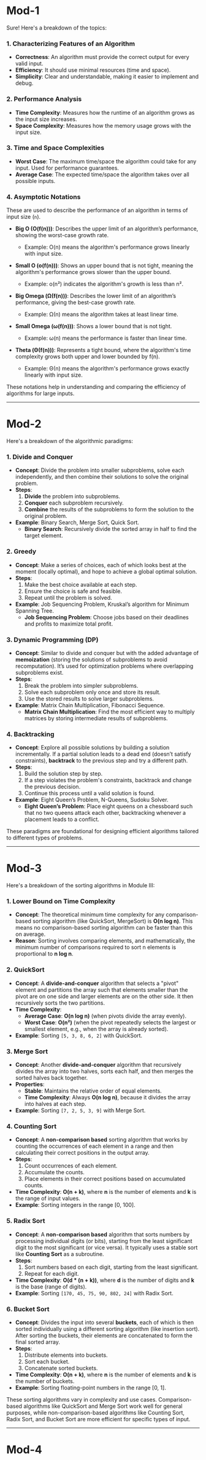 
# Mod-1 

Sure! Here's a breakdown of the topics:

### 1. **Characterizing Features of an Algorithm**
   - **Correctness**: An algorithm must provide the correct output for every valid input.
   - **Efficiency**: It should use minimal resources (time and space).
   - **Simplicity**: Clear and understandable, making it easier to implement and debug.

### 2. **Performance Analysis**
   - **Time Complexity**: Measures how the runtime of an algorithm grows as the input size increases.
   - **Space Complexity**: Measures how the memory usage grows with the input size.

### 3. **Time and Space Complexities**
   - **Worst Case**: The maximum time/space the algorithm could take for any input. Used for performance guarantees.
   - **Average Case**: The expected time/space the algorithm takes over all possible inputs.

### 4. **Asymptotic Notations**
   These are used to describe the performance of an algorithm in terms of input size (`n`).

   - **Big O (O(f(n)))**: Describes the upper limit of an algorithm’s performance, showing the worst-case growth rate.
     - Example: O(n) means the algorithm's performance grows linearly with input size.
   
   - **Small O (o(f(n)))**: Shows an upper bound that is not tight, meaning the algorithm's performance grows slower than the upper bound.
     - Example: o(n²) indicates the algorithm's growth is less than n².
   
   - **Big Omega (Ω(f(n)))**: Describes the lower limit of an algorithm’s performance, giving the best-case growth rate.
     - Example: Ω(n) means the algorithm takes at least linear time.

   - **Small Omega (ω(f(n)))**: Shows a lower bound that is not tight.
     - Example: ω(n) means the performance is faster than linear time.

   - **Theta (Θ(f(n)))**: Represents a tight bound, where the algorithm's time complexity grows both upper and lower bounded by f(n).
     - Example: Θ(n) means the algorithm's performance grows exactly linearly with input size.

These notations help in understanding and comparing the efficiency of algorithms for large inputs.


---

# Mod-2

Here's a breakdown of the algorithmic paradigms:

### 1. **Divide and Conquer**
   - **Concept**: Divide the problem into smaller subproblems, solve each independently, and then combine their solutions to solve the original problem.
   - **Steps**:
     1. **Divide** the problem into subproblems.
     2. **Conquer** each subproblem recursively.
     3. **Combine** the results of the subproblems to form the solution to the original problem.
   - **Example**: Binary Search, Merge Sort, Quick Sort.
     - **Binary Search**: Recursively divide the sorted array in half to find the target element.

### 2. **Greedy**
   - **Concept**: Make a series of choices, each of which looks best at the moment (locally optimal), and hope to achieve a global optimal solution.
   - **Steps**:
     1. Make the best choice available at each step.
     2. Ensure the choice is safe and feasible.
     3. Repeat until the problem is solved.
   - **Example**: Job Sequencing Problem, Kruskal’s algorithm for Minimum Spanning Tree.
     - **Job Sequencing Problem**: Choose jobs based on their deadlines and profits to maximize total profit.

### 3. **Dynamic Programming (DP)**
   - **Concept**: Similar to divide and conquer but with the added advantage of **memoization** (storing the solutions of subproblems to avoid recomputation). It’s used for optimization problems where overlapping subproblems exist.
   - **Steps**:
     1. Break the problem into simpler subproblems.
     2. Solve each subproblem only once and store its result.
     3. Use the stored results to solve larger subproblems.
   - **Example**: Matrix Chain Multiplication, Fibonacci Sequence.
     - **Matrix Chain Multiplication**: Find the most efficient way to multiply matrices by storing intermediate results of subproblems.

### 4. **Backtracking**
   - **Concept**: Explore all possible solutions by building a solution incrementally. If a partial solution leads to a dead end (doesn’t satisfy constraints), **backtrack** to the previous step and try a different path.
   - **Steps**:
     1. Build the solution step by step.
     2. If a step violates the problem's constraints, backtrack and change the previous decision.
     3. Continue this process until a valid solution is found.
   - **Example**: Eight Queen’s Problem, N-Queens, Sudoku Solver.
     - **Eight Queen’s Problem**: Place eight queens on a chessboard such that no two queens attack each other, backtracking whenever a placement leads to a conflict.

These paradigms are foundational for designing efficient algorithms tailored to different types of problems.


---

# Mod-3

Here's a breakdown of the sorting algorithms in Module III:

### 1. **Lower Bound on Time Complexity**
   - **Concept**: The theoretical minimum time complexity for any comparison-based sorting algorithm (like QuickSort, MergeSort) is **O(n log n)**. This means no comparison-based sorting algorithm can be faster than this on average.
   - **Reason**: Sorting involves comparing elements, and mathematically, the minimum number of comparisons required to sort n elements is proportional to **n log n**.

### 2. **QuickSort**
   - **Concept**: A **divide-and-conquer** algorithm that selects a "pivot" element and partitions the array such that elements smaller than the pivot are on one side and larger elements are on the other side. It then recursively sorts the two partitions.
   - **Time Complexity**:
     - **Average Case**: **O(n log n)** (when pivots divide the array evenly).
     - **Worst Case**: **O(n²)** (when the pivot repeatedly selects the largest or smallest element, e.g., when the array is already sorted).
   - **Example**: Sorting `[5, 3, 8, 6, 2]` with QuickSort.

### 3. **Merge Sort**
   - **Concept**: Another **divide-and-conquer** algorithm that recursively divides the array into two halves, sorts each half, and then merges the sorted halves back together.
   - **Properties**:
     - **Stable**: Maintains the relative order of equal elements.
     - **Time Complexity**: Always **O(n log n)**, because it divides the array into halves at each step.
   - **Example**: Sorting `[7, 2, 5, 3, 9]` with Merge Sort.

### 4. **Counting Sort**
   - **Concept**: A **non-comparison based** sorting algorithm that works by counting the occurrences of each element in a range and then calculating their correct positions in the output array.
   - **Steps**:
     1. Count occurrences of each element.
     2. Accumulate the counts.
     3. Place elements in their correct positions based on accumulated counts.
   - **Time Complexity**: **O(n + k)**, where **n** is the number of elements and **k** is the range of input values.
   - **Example**: Sorting integers in the range [0, 100].

### 5. **Radix Sort**
   - **Concept**: A **non-comparison based** algorithm that sorts numbers by processing individual digits (or bits), starting from the least significant digit to the most significant (or vice versa). It typically uses a stable sort like **Counting Sort** as a subroutine.
   - **Steps**:
     1. Sort numbers based on each digit, starting from the least significant.
     2. Repeat for each digit.
   - **Time Complexity**: **O(d * (n + k))**, where **d** is the number of digits and **k** is the base (range of digits).
   - **Example**: Sorting `[170, 45, 75, 90, 802, 24]` with Radix Sort.

### 6. **Bucket Sort**
   - **Concept**: Divides the input into several **buckets**, each of which is then sorted individually using a different sorting algorithm (like insertion sort). After sorting the buckets, their elements are concatenated to form the final sorted array.
   - **Steps**:
     1. Distribute elements into buckets.
     2. Sort each bucket.
     3. Concatenate sorted buckets.
   - **Time Complexity**: **O(n + k)**, where **n** is the number of elements and **k** is the number of buckets.
   - **Example**: Sorting floating-point numbers in the range [0, 1].

These sorting algorithms vary in complexity and use cases. Comparison-based algorithms like QuickSort and Merge Sort work well for general purposes, while non-comparison-based algorithms like Counting Sort, Radix Sort, and Bucket Sort are more efficient for specific types of input.


---

# Mod-4

